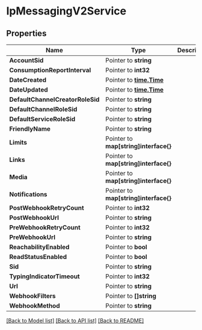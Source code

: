 # IpMessagingV2Service

## Properties

Name | Type | Description | Notes
------------ | ------------- | ------------- | -------------
**AccountSid** | Pointer to **string** |  |
**ConsumptionReportInterval** | Pointer to **int32** |  |
**DateCreated** | Pointer to [**time.Time**](time.Time.md) |  |
**DateUpdated** | Pointer to [**time.Time**](time.Time.md) |  |
**DefaultChannelCreatorRoleSid** | Pointer to **string** |  |
**DefaultChannelRoleSid** | Pointer to **string** |  |
**DefaultServiceRoleSid** | Pointer to **string** |  |
**FriendlyName** | Pointer to **string** |  |
**Limits** | Pointer to **map[string]interface{}** |  |
**Links** | Pointer to **map[string]interface{}** |  |
**Media** | Pointer to **map[string]interface{}** |  |
**Notifications** | Pointer to **map[string]interface{}** |  |
**PostWebhookRetryCount** | Pointer to **int32** |  |
**PostWebhookUrl** | Pointer to **string** |  |
**PreWebhookRetryCount** | Pointer to **int32** |  |
**PreWebhookUrl** | Pointer to **string** |  |
**ReachabilityEnabled** | Pointer to **bool** |  |
**ReadStatusEnabled** | Pointer to **bool** |  |
**Sid** | Pointer to **string** |  |
**TypingIndicatorTimeout** | Pointer to **int32** |  |
**Url** | Pointer to **string** |  |
**WebhookFilters** | Pointer to **[]string** |  |
**WebhookMethod** | Pointer to **string** |  |

[[Back to Model list]](../README.md#documentation-for-models) [[Back to API list]](../README.md#documentation-for-api-endpoints) [[Back to README]](../README.md)


